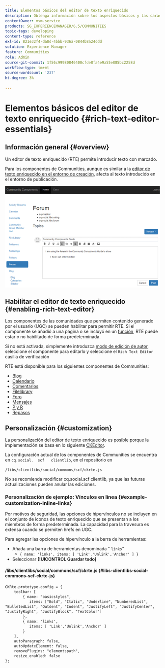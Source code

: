 ```yaml
---
title: Elementos básicos del editor de texto enriquecido
description: Obtenga información sobre los aspectos básicos y las características de un editor de texto enriquecido que le permite introducir texto con marcado.
contentOwner: msm-service
products: SG_EXPERIENCEMANAGER/6.5/COMMUNITIES
topic-tags: developing
content-type: reference
exl-id: 821e32f4-da8d-4bbb-936a-0844b8a24cdd
solution: Experience Manager
feature: Communities
role: Admin
source-git-commit: 1f56c99980846400cfde8fa4e9a55e885bc2258d
workflow-type: tm+mt
source-wordcount: '237'
ht-degree: 3%

---
```


# Elementos básicos del editor de texto enriquecido {#rich-text-editor-essentials}

## Información general {#overview}

Un editor de texto enriquecido (RTE) permite introducir texto con marcado.

Para los componentes de Communities, aunque es similar a la [editor de texto enriquecido en el entorno de creación](../../help/sites-authoring/rich-text-editor.md), afecta al texto introducido en el entorno de publicación.

![editor de texto enriquecido](assets/rich-text-editor.png)

## Habilitar el editor de texto enriquecido {#enabling-rich-text-editor}

Los componentes de las comunidades que permiten contenido generado por el usuario (UGC) se pueden habilitar para permitir RTE. Si el componente se añadió a una página o se incluyó en un [función](functions.md), RTE puede estar o no habilitado de forma predeterminada.

Si no está activada, simplemente introduzca [modo de edición de autor](sites-console.md#authoring-site-content), seleccione el componente para editarlo y seleccione el `Rich Text Editor` casilla de verificación

RTE está disponible para los siguientes componentes de Communities:

* [Blog](blog-feature.md)
* [Calendario](calendar.md)
* [Comentarios](comments.md)
* [Filelibrary](file-library.md)
* [Foro](forum.md)
* [Mensajes](configure-messaging.md)
* [P y R](working-with-qna.md)
* [Repasos](reviews.md)

## Personalización {#customization}

La personalización del editor de texto enriquecido es posible porque la implementación se basa en lo siguiente [CKEditor](https://ckeditor.com/).

La configuración actual de los componentes de Communities se encuentra en `cq.social.  scf   clientlib`, en el repositorio en

`/libs/clientlibs/social/commons/scf/ckrte.js`

No se recomienda modificar cq.social.scf clientlib, ya que las futuras actualizaciones pueden anular las ediciones.

### Personalización de ejemplo: Vínculos en línea {#example-customization-inline-links}

Por motivos de seguridad, las opciones de hipervínculos no se incluyen en el conjunto de iconos de texto enriquecido que se presentan a los miembros de forma predeterminada. La capacidad para la travesura es extensa cuando se permiten hrefs en UGC.

Para agregar las opciones de hipervínculo a la barra de herramientas:

* Añada una barra de herramientas denominada &quot; `links`&quot;
   * `{ name: 'links', items: [ 'Link','Unlink','Anchor' ] }`
* Seleccionar **[!UICONTROL Guardar todo]**

#### /libs/clientlibs/social/commons/scf/ckrte.js {#libs-clientlibs-social-commons-scf-ckrte-js}

```
CKRte.prototype.config = {
    toolbar: [
        { name: "basicstyles",
           items: ["Bold", "Italic", "Underline", "NumberedList", "BulletedList", "Outdent", "Indent", "JustifyLeft", "JustifyCenter", "JustifyRight", "JustifyBlock", "TextColor"]
        },
        { name: 'links',
           items: [ 'Link','Unlink','Anchor' ]
        }
    ],
    autoParagraph: false,
    autoUpdateElement: false,
    removePlugins: "elementspath",
    resize_enabled: false
};
```
